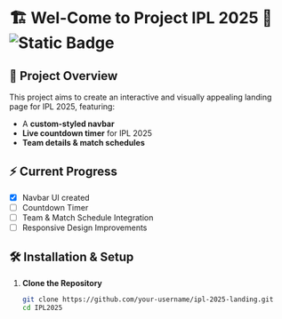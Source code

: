 # 🏗️ Wel-Come to Project IPL 2025 🚧 <br>![Static Badge](https://img.shields.io/badge/Under%20Development%20-%20Coming%20Soon%20-%20red?style=plastic&labelColor=Red)

## 🚀 Project Overview
This project aims to create an interactive and visually appealing landing page for IPL 2025, featuring:
- A **custom-styled navbar**
- **Live countdown timer** for IPL 2025
- **Team details & match schedules**

## ⚡ Current Progress
- [X] Navbar UI created  
- [ ] Countdown Timer  
- [ ] Team & Match Schedule Integration  
- [ ] Responsive Design Improvements  

## 🛠️ Installation & Setup
1. **Clone the Repository**  
   ```sh
   git clone https://github.com/your-username/ipl-2025-landing.git
   cd IPL2025
